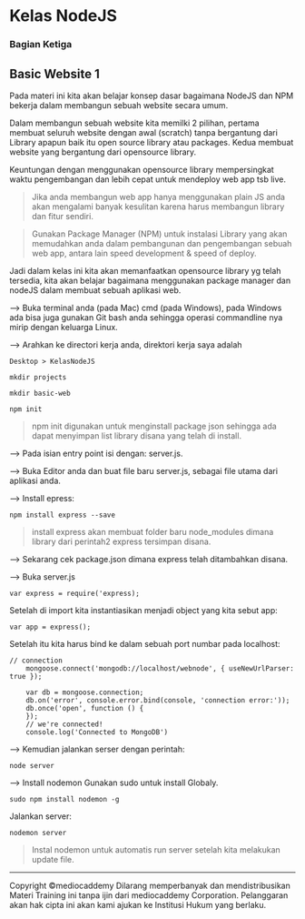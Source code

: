 # Kelas NodeJS

### Bagian Ketiga

## Basic Website 1

Pada materi ini kita akan belajar konsep dasar bagaimana NodeJS dan NPM bekerja dalam membangun sebuah website secara umum.

Dalam membangun sebuah website kita memilki 2 pilihan, pertama membuat seluruh website dengan awal (scratch) tanpa bergantung dari Library apapun baik itu open source library atau packages. Kedua membuat website yang bergantung dari opensource library.

Keuntungan dengan menggunakan opensource library mempersingkat waktu pengembangan dan lebih cepat untuk mendeploy web app tsb live.

> Jika anda membangun web app hanya menggunakan plain JS anda akan mengalami banyak kesulitan karena harus membangun library dan fitur sendiri.

> Gunakan Package Manager (NPM) untuk instalasi Library yang akan memudahkan anda dalam pembangunan dan pengembangan sebuah web app, antara lain speed development & speed of deploy.

 Jadi dalam kelas ini kita akan memanfaatkan opensource library yg telah tersedia, kita akan belajar bagaimana menggunakan package manager dan nodeJS dalam membuat sebuah aplikasi web.

 --> Buka terminal anda (pada Mac) cmd (pada Windows), pada Windows ada bisa juga gunakan Git bash anda sehingga operasi commandline nya mirip dengan keluarga Linux.

 --> Arahkan ke directori kerja anda, direktori kerja saya adalah

    Desktop > KelasNodeJS 
    
    mkdir projects
    
    mkdir basic-web
    
    npm init

> npm init digunakan untuk menginstall package json sehingga ada dapat menyimpan list library disana yang telah di install.

--> Pada isian entry point isi dengan: server.js.

--> Buka Editor anda dan buat file baru server.js, sebagai file utama dari aplikasi anda.

--> Install epress:

    npm install express --save

> install express akan membuat folder baru node_modules dimana library dari perintah2 express tersimpan disana.

--> Sekarang cek package.json dimana express telah ditambahkan disana.

--> Buka server.js

    var express = require('express);

Setelah di import kita instantiasikan menjadi object yang kita sebut app:

    var app = express();

Setelah itu kita harus bind ke dalam sebuah port numbar pada localhost:

    // connection
    	mongoose.connect('mongodb://localhost/webnode', { useNewUrlParser: true });
    
    	var db = mongoose.connection;
    	db.on('error', console.error.bind(console, 'connection error:'));
    	db.once('open', function () {
    	});
    	// we're connected!
    	console.log('Connected to MongoDB') 

--> Kemudian jalankan serser dengan perintah:

    node server

--> Install nodemon Gunakan sudo untuk install Globaly.

    sudo npm install nodemon -g

 Jalankan server:

    nodemon server   

 > Instal nodemon untuk automatis run server setelah kita melakukan update file. 







---
Copyright &copy;mediocaddemy
Dilarang memperbanyak dan mendistribusikan Materi Training ini tanpa ijin dari mediocaddemy Corporation. Pelanggaran akan hak cipta ini akan kami ajukan ke Institusi Hukum yang berlaku.
